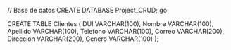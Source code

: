 // Base de datos
CREATE DATABASE Project_CRUD;
go

CREATE TABLE Clientes (
DUI			VARCHAR(100),
Nombre		VARCHAR(100),
Apellido	VARCHAR(100),
Telefono	VARCHAR(100),
Correo		VARCHAR(200),
Direccion	VARCHAR(200),
Genero		VARCHAR(100)
);
